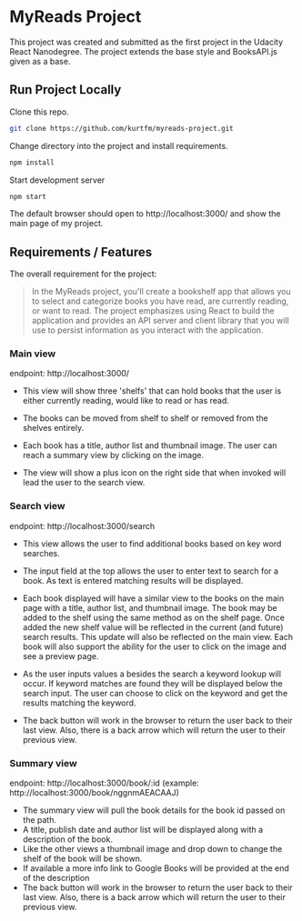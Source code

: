# MyReads Project

This project was created and submitted as the first project in the Udacity React Nanodegree.  The project extends the base style and BooksAPI.js given as a base.

## Run Project Locally

Clone this repo.
```bash
git clone https://github.com/kurtfm/myreads-project.git
```

Change directory into the project and install requirements.
```bash
npm install
```

Start development server
```bash
npm start
```

The default browser should open to http://localhost:3000/ and show the main page of my project.

## Requirements / Features
The overall requirement for the project:
> In the MyReads project, you'll create a bookshelf app that allows you to select and categorize books you have read, are currently reading, or want to read. The project emphasizes using React to build the application and provides an API server and client library that you will use to persist information as you interact with the application.

### Main view
endpoint: http://localhost:3000/

- This view will show three 'shelfs' that can hold books that the user is either currently reading, would like to read or has read.
- The books can be moved from shelf to shelf or removed from the shelves entirely.

- Each book has a title, author list and thumbnail image. The user can reach a summary view by clicking on the image.

- The view will show a plus icon on the right side that when invoked will lead the user to the search view.

### Search view
endpoint: http://localhost:3000/search

- This view allows the user to find additional books based on key word searches.  

- The input field at the top allows the user to enter text to search for a book.  As text is entered matching results will be displayed.

- Each book displayed will have a similar view to the books on the main page with a title, author list, and thumbnail image.
The book may be added to the shelf using the same method as on the shelf page.  Once added the new shelf value will be reflected in the current (and future) search results.  This update will also be reflected on the main view. Each book will also support the ability for the user to click on the image and see a preview page.

- As the user inputs values a besides the search a keyword lookup will occur.  If keyword matches are found they will be displayed below the search input.  The user can choose to click on the keyword and get the results matching the  keyword.
- The back button will work in the browser to return the user back to their last view. Also, there is a back arrow which will return the user to their previous view.

### Summary view
endpoint: http://localhost:3000/book/:id
(example: http://localhost:3000/book/nggnmAEACAAJ)

- The summary view will pull the book details for the book id passed on the path.
- A title, publish date and author list will be displayed along with a description of the book.
- Like the other views a thumbnail image and drop down to change the shelf of the book will be shown.
- If available a more info link to Google Books will be provided at the end of the description
- The back button will work in the browser to return the user back to their last view. Also, there is a back arrow which will return the user to their previous view.